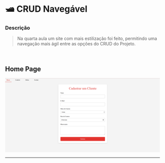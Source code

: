 # 🛥️ CRUD Navegável

### Descrição

> Na quarta aula um site com mais estilização foi feito, permitindo uma navegação mais ágil entre as opções do CRUD do Projeto.

<br>

## Home Page
 <img src= "https://github.com/RgoSL/PW-III-2025/blob/Aula04/Repositorio%20Img/HomePage.png" alt="Página do Projeto"/>

---
